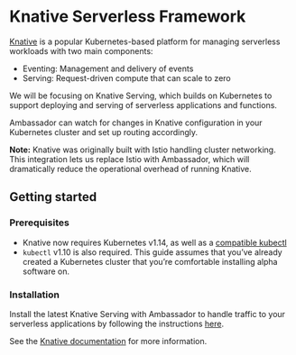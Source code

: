 # Knative Serverless Framework

[Knative](https://knative.dev/) is a popular Kubernetes-based platform for managing serverless workloads with two main components:

- Eventing: Management and delivery of events
- Serving: Request-driven compute that can scale to zero

We will be focusing on Knative Serving, which builds on Kubernetes to support deploying and serving of serverless applications and functions.

Ambassador can watch for changes in Knative configuration in your Kubernetes cluster and set up routing accordingly.

**Note:** Knative was originally built with Istio handling cluster networking. This integration lets us replace Istio with  Ambassador, which will dramatically reduce the operational overhead of running Knative.

## Getting started

### Prerequisites

- Knative now requires Kubernetes v1.14, as well as a [compatible kubectl](https://knative.dev/docs/admin/install/knative-with-operators/#installing-knative-serving-with-different-networking-layers)
- `kubectl` v1.10 is also required. This guide assumes that you’ve already created a Kubernetes cluster that you’re comfortable installing alpha software on.

### Installation

Install the latest Knative Serving with Ambassador to handle traffic to your serverless applications by following the instructions [here](https://knative.dev/docs/admin/install/knative-with-operators/).

See the [Knative documentation](https://knative.dev/docs/) for more information.
